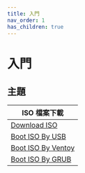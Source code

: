 ```yaml
---
title: 入門
nav_order: 1
has_children: true
---
```


# 入門


## 主題

| ISO 檔案下載 |
| --- |
| [Download ISO](https://samwhelp.github.io/note-about-xerolinux/read/start/download/download_iso.html) |
| [Boot ISO By USB](https://samwhelp.github.io/note-about-xerolinux/read/start/download/boot_iso_by_usb.html) |
| [Boot ISO By Ventoy](https://samwhelp.github.io/note-about-xerolinux/read/start/download/boot_iso_by_ventoy.html) |
| [Boot ISO By GRUB](https://samwhelp.github.io/note-about-xerolinux/read/start/download/boot_iso_by_grub.html) |
